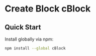# Create Block cBlock


## Quick Start

Install globally via npm:

```sh
npm install --global cBlock
```

